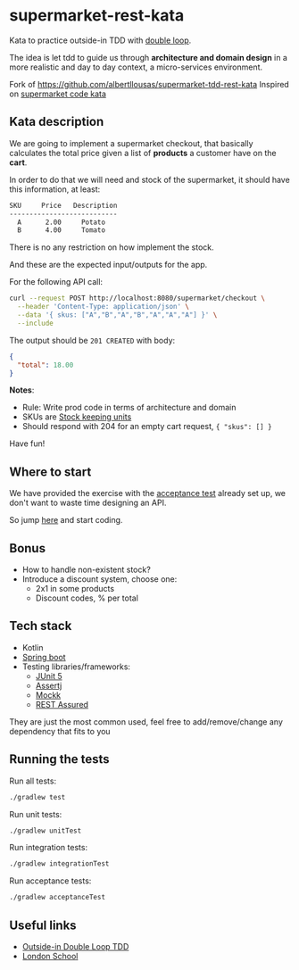 # supermarket-rest-kata

Kata to practice outside-in TDD with [double loop](http://coding-is-like-cooking.info/2013/04/outside-in-development-with-double-loop-tdd/).

The idea is let tdd to guide us through **architecture and domain design** in a more realistic and day to day context, a
micro-services environment.

Fork of https://github.com/albertllousas/supermarket-tdd-rest-kata
Inspired on [supermarket code kata](http://codekata.com/kata/kata01-supermarket-pricing/)

## Kata description

We are going to implement a supermarket checkout, that basically calculates the total price given a list of **products** a
customer have on the **cart**.

In order to do that we will need and stock of the supermarket, it should have this information, at least:

```bash
SKU     Price   Description 
---------------------------
  A      2.00     Potato 
  B      4.00     Tomato
```

There is no any restriction on how implement the stock.

And these are the expected input/outputs for the app.

For the following API call:

```bash
curl --request POST http://localhost:8080/supermarket/checkout \
  --header 'Content-Type: application/json' \
  --data '{ skus: ["A","B","A","B","A","A","A"] }' \
  --include
```

The output should be `201 CREATED` with body:

```json
{
  "total": 18.00
}
```

**Notes**:
* Rule: Write prod code in terms of architecture and domain
* SKUs are [Stock keeping units](https://en.wikipedia.org/wiki/Stock_keeping_unit)
* Should respond with 204 for an empty cart request, `{ "skus": [] }`

Have fun!

## Where to start

We have provided the exercise with the [acceptance test](./src/test/kotlin/de/tech26/supermarket/acceptance/CalculateCartTotalAcceptanceTest.kt) already
set up, we don't want to waste time designing an API.

So jump [here](./src/test/kotlin/de/tech26/supermarket/changemeplease/ChangeMeControllerTest.kt) and start coding.

## Bonus

- How to handle non-existent stock?
- Introduce a discount system, choose one:
  - 2x1 in some products
  - Discount codes, % per total

## Tech stack

* Kotlin
* [Spring boot](https://spring.io/projects/spring-boot)
* Testing libraries/frameworks:
  * [JUnit 5](https://junit.org/junit5/docs/current/user-guide/)
  * [Assertj](https://joel-costigliola.github.io/assertj/)
  * [Mockk](https://mockk.io/)
  * [REST Assured](http://rest-assured.io/)

They are just the most common used, feel free to add/remove/change any dependency that fits to you

## Running the tests

Run all tests:
```bash
./gradlew test
```

Run unit tests:
```bash
./gradlew unitTest
```

Run integration tests:
```bash
./gradlew integrationTest
```

Run acceptance tests:
```bash
./gradlew acceptanceTest
```

## Useful links

- [Outside-in Double Loop TDD](http://coding-is-like-cooking.info/2013/04/outside-in-development-with-double-loop-tdd/)
- [London School](https://www.slideshare.net/pkofler/outsidein-test-driven-development-the-london-school-of-tdd)

